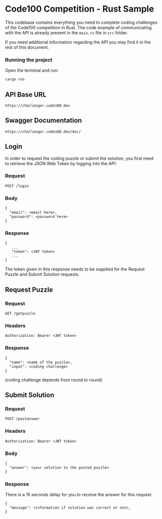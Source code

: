 # Code100 Competition - Rust Sample

This codebase contains everything you need to complete coding challenges of the Code100 competition in Rust.
The code example of communicating with the API is already present in the `main.rs` file in `src` folder.

If you need additional information regarding the API you may find it in the rest of this document.

### Running the project

Open the terminal and run:
```sh
cargo run
```

## API Base URL
```
https://challenger.code100.dev
```

## Swagger Documentation
```
https://challenger.code100.dev/doc/
```
## Login

In order to request the coding puzzle or submit the solution, you first need to retrieve the JSON Web Token by logging into the API:

### Request
```
POST /login
```
### Body
```
{
  "email": <email here>,
  "password": <password here>
}
```
### Response
```
{
   ...
   "token": <JWT token>
   ...
}
```
The token given in this response needs to be supplied for the Request Puzzle and Submit Solution requests.

## Request Puzzle

### Request
```
GET /getpuzzle
```
### Headers
```
Authorization: Bearer <JWT token>
```
### Response
```
{
  "name": <name of the puzzle>,
  "input": <coding challenge>
}
```
(coding challenge depends from round to round)

## Submit Solution

### Request
```
POST /postanswer
```
### Headers
```
Authorization: Bearer <JWT token>
```
### Body
```
{
  "answer": <your solution to the posted puzzle>
}
```
### Response

There is a 15 seconds delay for you to receive the answer for this request.
```
{
  "message": <information if solution was correct or not>,
}
```
